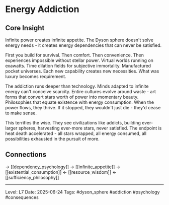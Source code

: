 # Energy Addiction

## Core Insight
Infinite power creates infinite appetite. The Dyson sphere doesn't solve energy needs - it creates energy dependencies that can never be satisfied.

First you build for survival. Then comfort. Then convenience. Then experiences impossible without stellar power. Virtual worlds running on exawatts. Time dilation fields for subjective immortality. Manufactured pocket universes. Each new capability creates new necessities. What was luxury becomes requirement.

The addiction runs deeper than technology. Minds adapted to infinite energy can't conceive scarcity. Entire cultures evolve around waste - art forms that convert stars worth of power into momentary beauty. Philosophies that equate existence with energy consumption. When the power flows, they thrive. If it stopped, they wouldn't just die - they'd cease to make sense.

This terrifies the wise. They see civilizations like addicts, building ever-larger spheres, harvesting ever-more stars, never satisfied. The endpoint is heat death accelerated - all stars wrapped, all energy consumed, all possibilities exhausted in the pursuit of more.

## Connections
→ [[dependency_psychology]]
→ [[infinite_appetite]]
→ [[existential_consumption]]
← [[resource_wisdom]]
← [[sufficiency_philosophy]]

---
Level: L7
Date: 2025-06-24
Tags: #dyson_sphere #addiction #psychology #consequences